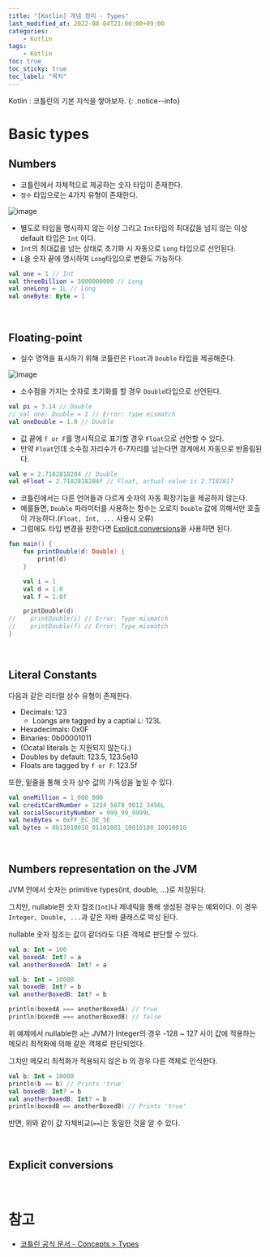 ```yaml
---
title: "[Kotlin] 개념 정리 - Types"
last_modified_at: 2022-08-04T21:00:00+09:00
categories:
    - Kotlin
tags:
    - Kotlin
toc: true
toc_sticky: true
toc_label: "목차"
---
```


Kotlin : 코틀린의 기본 지식을 쌓아보자.
{: .notice--info}

# Basic types

## Numbers

- 코틀린에서 자체적으로 제공하는 숫자 타입이 존재한다.
- `정수` 타입으로는 4가지 유형이 존재한다.

![image](https://user-images.githubusercontent.com/53864640/182738036-bdf9bc66-3773-42a6-87ab-4effd6fd0281.png)

- 별도로 타입을 명시하지 않는 이상 그리고 `Int`타입의 최대값을 넘지 않는 이상 default 타입은 `Int` 이다.
- `Int`의 최대값을 넘는 상태로 초기화 시 자동으로 `Long` 타입으로 선언된다. 
- `L`을 숫자 끝에 명시하여 `Long`타입으로 변환도 가능하다.

```kotlin
val one = 1 // Int
val threeBillion = 3000000000 // Long
val oneLong = 1L // Long
val oneByte: Byte = 1
```

<br>

## Floating-point

- 실수 영역을 표시하기 위해 코틀린은 `Float`과 `Double` 타입을 제공해준다.

![image](https://user-images.githubusercontent.com/53864640/182738383-063d35eb-2da9-4bdd-9117-9f8f83bbe036.png)

- 소수점을 가지는 숫자로 초기화를 할 경우 `Double`타입으로 선언된다.

```kotlin
val pi = 3.14 // Double
// val one: Double = 1 // Error: type mismatch
val oneDouble = 1.0 // Double
```

- 값 끝에 `f or F`를 명시적으로 표기할 경우 `Float`으로 선언할 수 있다.
- 만약 `Float`인데 소수점 자리수가 6-7자리를 넘는다면 경계에서 자동으로 반올림된다.

```kotlin
val e = 2.7182818284 // Double
val eFloat = 2.7182818284f // Float, actual value is 2.7182817
```

- 코틀린에서는 다른 언어들과 다르게 숫자의 자동 확장기능을 제공하지 않는다.
- 예를들면, `Double` 파라미터를 사용하는 함수는 오로지 `Double` 값에 의해서만 호출이 가능하다.(`Float, Int, ...` 사용시 오류)
- 그럼에도 타입 변경을 원한다면 [Explicit conversions](https://kotlinlang.org/docs/basic-types.html#explicit-conversions)을 사용하면 된다.

```kotlin
fun main() {
    fun printDouble(d: Double) {
        print(d)
    }

    val i = 1
    val d = 1.0
    val f = 1.0f

    printDouble(d)
//    printDouble(i) // Error: Type mismatch
//    printDouble(f) // Error: Type mismatch
}
```

<br>

## Literal Constants

다음과 같은 리터럴 상수 유형이 존재한다.

- Decimals: 123
  - Loangs are tagged by a captial `L`: 123L
- Hexadecimals: 0x0F
- Binaries: 0b00001011
- (Ocatal literals 는 지원되지 않는다.)
- Doubles by default: 123.5, 123.5e10
- Floats are tagged by `f or F`: 123.5f

또한, 밑줄을 통해 숫자 상수 값의 가독성을 높일 수 있다.

```kotlin
val oneMillion = 1_000_000
val creditCardNumber = 1234_5678_9012_3456L
val socialSecurityNumber = 999_99_9999L
val hexBytes = 0xFF_EC_DE_5E
val bytes = 0b11010010_01101001_10010100_10010010
```

<br>

## Numbers representation on the JVM

JVM 안에서 숫자는 primitive types(int, double, ...)로 저장된다.

그치만, nullable한 숫자 참조(`Int`)나 제네릭을 통해 생성된 경우는 예외이다. 이 경우 `Integer, Double, ...`과 같은 자바 클래스로 박싱 된다.

nullable 숫자 참조는 값이 같더라도 다른 객체로 판단할 수 있다.

```kotlin
val a: Int = 100
val boxedA: Int? = a
val anotherBoxedA: Int? = a

val b: Int = 10000
val boxedB: Int? = b
val anotherBoxedB: Int? = b

println(boxedA === anotherBoxedA) // true
println(boxedB === anotherBoxedB) // false
```

위 예제에서 nullable한 `a`는 JVM가 Integer의 경우 -128 ~ 127 사이 값에 적용하는 메모리 최적화에 의해 같은 객체로 판단되었다.

그치만 메모리 최적화가 적용되지 않은 b 의 경우 다른 객체로 인식한다.

```kotlin
val b: Int = 10000
println(b == b) // Prints 'true'
val boxedB: Int? = b
val anotherBoxedB: Int? = b
println(boxedB == anotherBoxedB) // Prints 'true'
```

반면, 위와 같이 값 자체비교(`==`)는 동일한 것을 알 수 있다. 

<br/>

## Explicit conversions

<br>

# 참고

- [코틀린 공식 문서 - Concepts > Types ](https://kotlinlang.org/docs/basic-types.html)